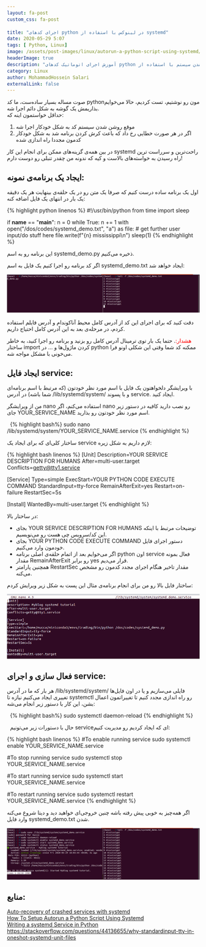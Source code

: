 ```yaml
---
layout: fa-post
custom_css: fa-post

title: "اجرای کدهای python در لینوکس با استفاده از systemd"
date: 2020-05-29 5:07
tags: [ Python, Linux]
image: /assets/post-images/linux/autorun-a-python-script-using-systemd/python_systemd.png
headerImage: true
description: "آموزش اجرای اتوماتیک کدهای python هنگام روشن شدن سیستم با استفاده از systemd در لینوکس و اجرای مجدد اسکریپ python در صورت بروز خطا"
category: Linux
author: MohammadHossein Salari
externalLink: false
---
```



صوت مساله بسیار ساده‌ست، ما کد pythonمون رو نوشتیم، تست کردیم، حالا می‌خوایم بذاریمش یک گوشه به شکل دائم اجرا شه.  
حداقل خواستمون اینه که:

1. موقع روشن شدن سیستم کد به شکل خودکار اجرا شه  
2. اگر در هر صورت خطایی رخ داد که باعث کرش کردن برنامه شد به شکل خودکار کدمون مجددا راه اندازی شده

در بین همه‌ی گزینه‌های ممکن برای انجام این کار systemd راحت‌ترین و سرراست ترین راه رسیدن به خواسته‌های بالاست و کیه که ندونه من چقدر تنبلی رو دوست دارم!

## ایجاد یک برنامه‌ی نمونه:

اول یک برنامه ساده درست کنیم که صرفا یک متن رو در یک حلقه‌ی بینهایت هر یک دقیقه یک بار در انتهای یک فایل اضافه کنه:



{% highlight python linenos %}
#!/usr/bin/python
from time import sleep

if __name__ == "__main__":
    n = 0
    while True:
        n += 1
        with open("/dos/codes/systemd_demo.txt", "a") as file:
            # get further user input/do stuff here
            file.write(f"{n} mississippi\n")
        sleep(1)
{% endhighlight %}

این برنامه رو به اسم systemd_demo.py ذخیره می‌کنیم.

اگر کد برنامه رو اجرا کنیم یک فایل به اسم systemd_demo.txt ایجاد خواهد شد:

![systemd tail](/assets/post-images/linux/autorun-a-python-script-using-systemd/systemd_tail.png)

دقت کنید که برای اجرای این کد از آدرس کامل محیط آناکوندام و آدرس فایلم استفاده کردم، در مرحله‌ی بعد به این آدرس کامل احتیاج داریم.

<span style="color:red">هشدار:</span>. حتما یک بار توی ترمینال آدرس کامل رو بزنید و برنامه رو اجرا کنید، به خاطر ساختار import کردن ماژول‌ها و … در python ممکنه کد شما وقتی این شکلی اونو فرا می‌خونی با مشکل مواجه شه.


## ایجاد فایل service:

با ویرایشگر دلخواهتون یک فایل با اسم مورد نظر خودتون (که مرتبط با اسم برنامه‌ای شما باشه) در آدرس /lib/systemd/system/ و با پسوند
service. ایجاد کنید.

من از ویرایشگر nano استفاده می‌کنم، اگر nano رو نصب دارید کافیه در دستور زیر جای YOUR_SERVICE_NAME اسم مورد نظر خودتون رو بذارید.

&nbsp;
{% highlight bash%}
sudo nano /lib/systemd/system/YOUR_SERVICE_NAME.service
{% endhighlight %}
&nbsp;

ساختار کلی‌ای که برای ایجاد یک service لازم داریم به شکل زیره:


{% highlight bash linenos %}
[Unit]
Description=YOUR SERVICE DESCRIPTION FOR HUMANS
After=multi-user.target
Conflicts=getty@tty1.service

[Service]
Type=simple
ExecStart=YOUR PYTHON CODE EXECUTE COMMAND
StandardInput=tty-force
RemainAfterExit=yes
Restart=on-failure
RestartSec=5s

[Install]
WantedBy=multi-user.target
{% endhighlight %}



در ساختار بالا:

 - بجای YOUR SERVICE DESCRIPTION FOR HUMANS توضیحات مرتبط با اینکه این کد/سرویس چی هست رو می‌نویسیم.
 -  بجای YOUR PYTHON CODE EXECUTE COMMAND دستور اجرای فایل خودمون وارد می‌کنیم.
 - اگر می‌خوایم بعد از اتمام حلقه‌ی اصلی برنامه python اون service فعال بمونه مقدار RemainAfterExit رو برابر yes قرار می‌دیم.
 -  همچنین پارامتر RestartSec مقدار تاخیر هنگام اجرای مجدد کدمون رو مشخص می‌کنه.

ساختار فایل بالا رو من برای انجام برنامه‌ی مثال این پست به شکل زیر ویرایش کردم:


![systemd demo service-1](/assets/post-images/linux/autorun-a-python-script-using-systemd/systemd_demo_service-1.png)

## فعال سازی و اجرای service:

هر بار که ما در آدرس /lib/systemd/system/ فایلی می‌سازیم و یا در اون فایل‌ها تغییری ایجاد می‌کنیم نیازه تا systemctl رو راه اندازی مجدد کنیم تا تغییراتمون اعمال بشن، این کار با دستور زیر انجام می‌شه:

&nbsp;
{% highlight bash%}
sudo systemctl daemon-reload
{% endhighlight %}

&nbsp;
حال با دستورات زیر می‌تونیم serviceای که ایجاد کردیم رو مدیریت کنیم:



{% highlight bash linenos %}
#To enable running service
sudo systemctl enable YOUR_SERVICE_NAME.service

#To stop running service
sudo systemctl stop YOUR_SERVICE_NAME.service

#To start running service
sudo systemctl start YOUR_SERVICE_NAME.service

#To restart running service
sudo systemctl restart YOUR_SERVICE_NAME.service
{% endhighlight %}

اگر همه‌چیز به خوبی پیش رفته باشه چنین خروجی‌ای خواهید دید و دیتا شروع می‌کنه وارد فایل systemd_demo.txt شدن.


![sysemd status](/assets/post-images/linux/autorun-a-python-script-using-systemd/sysemd_status.png)

## منابع:

<div dir="ltr">

<a href="https://singlebrook.com/2017/10/23/auto-restart-crashed-service-systemd/">Auto-recovery of crashed services with systemd</a><br>
<a href="https://tecadmin.net/setup-autorun-python-script-using-systemd/">How To Setup Autorun a Python Script Using Systemd</a><br>
<a href="https://github.com/torfsen/python-systemd-tutorial">Writing a systemd Service in Python</a><br>
<a href="https://stackoverflow.com/questions/44136655/why-standardinput-tty-in-oneshot-systemd-unit-files">https://stackoverflow.com/questions/44136655/why-standardinput-tty-in-oneshot-systemd-unit-files</a><br>

</div>
